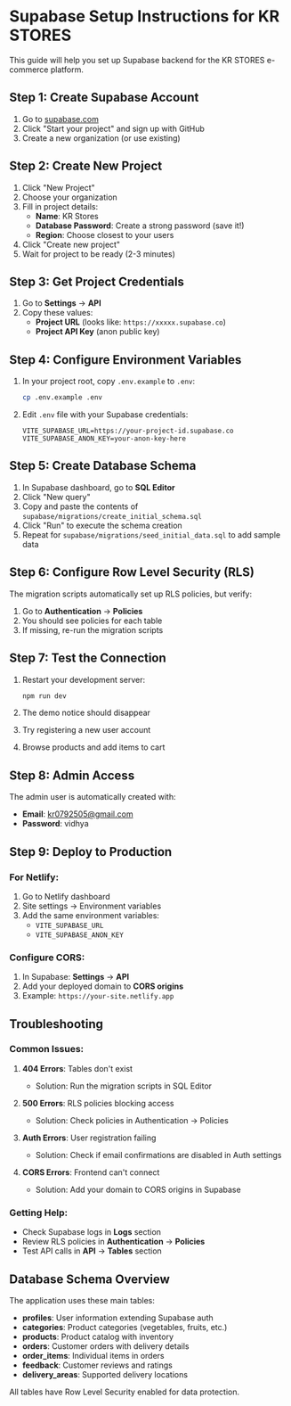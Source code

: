 # Supabase Setup Instructions for KR STORES

This guide will help you set up Supabase backend for the KR STORES e-commerce platform.

## Step 1: Create Supabase Account

1. Go to [supabase.com](https://supabase.com)
2. Click "Start your project" and sign up with GitHub
3. Create a new organization (or use existing)

## Step 2: Create New Project

1. Click "New Project"
2. Choose your organization
3. Fill in project details:
   - **Name**: KR Stores
   - **Database Password**: Create a strong password (save it!)
   - **Region**: Choose closest to your users
4. Click "Create new project"
5. Wait for project to be ready (2-3 minutes)

## Step 3: Get Project Credentials

1. Go to **Settings** → **API**
2. Copy these values:
   - **Project URL** (looks like: `https://xxxxx.supabase.co`)
   - **Project API Key** (anon public key)

## Step 4: Configure Environment Variables

1. In your project root, copy `.env.example` to `.env`:
   ```bash
   cp .env.example .env
   ```

2. Edit `.env` file with your Supabase credentials:
   ```env
   VITE_SUPABASE_URL=https://your-project-id.supabase.co
   VITE_SUPABASE_ANON_KEY=your-anon-key-here
   ```

## Step 5: Create Database Schema

1. In Supabase dashboard, go to **SQL Editor**
2. Click "New query"
3. Copy and paste the contents of `supabase/migrations/create_initial_schema.sql`
4. Click "Run" to execute the schema creation
5. Repeat for `supabase/migrations/seed_initial_data.sql` to add sample data

## Step 6: Configure Row Level Security (RLS)

The migration scripts automatically set up RLS policies, but verify:

1. Go to **Authentication** → **Policies**
2. You should see policies for each table
3. If missing, re-run the migration scripts

## Step 7: Test the Connection

1. Restart your development server:
   ```bash
   npm run dev
   ```

2. The demo notice should disappear
3. Try registering a new user account
4. Browse products and add items to cart

## Step 8: Admin Access

The admin user is automatically created with:
- **Email**: kr0792505@gmail.com
- **Password**: vidhya

## Step 9: Deploy to Production

### For Netlify:
1. Go to Netlify dashboard
2. Site settings → Environment variables
3. Add the same environment variables:
   - `VITE_SUPABASE_URL`
   - `VITE_SUPABASE_ANON_KEY`

### Configure CORS:
1. In Supabase: **Settings** → **API**
2. Add your deployed domain to **CORS origins**
3. Example: `https://your-site.netlify.app`

## Troubleshooting

### Common Issues:

1. **404 Errors**: Tables don't exist
   - Solution: Run the migration scripts in SQL Editor

2. **500 Errors**: RLS policies blocking access
   - Solution: Check policies in Authentication → Policies

3. **Auth Errors**: User registration failing
   - Solution: Check if email confirmations are disabled in Auth settings

4. **CORS Errors**: Frontend can't connect
   - Solution: Add your domain to CORS origins in Supabase

### Getting Help:

- Check Supabase logs in **Logs** section
- Review RLS policies in **Authentication** → **Policies**
- Test API calls in **API** → **Tables** section

## Database Schema Overview

The application uses these main tables:
- **profiles**: User information extending Supabase auth
- **categories**: Product categories (vegetables, fruits, etc.)
- **products**: Product catalog with inventory
- **orders**: Customer orders with delivery details
- **order_items**: Individual items in orders
- **feedback**: Customer reviews and ratings
- **delivery_areas**: Supported delivery locations

All tables have Row Level Security enabled for data protection.